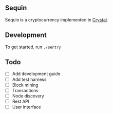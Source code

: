 ## Sequin

Sequin is a cryptocurrency implemented in [Crystal][crystal].

## Development

To get started, run `./sentry`

## Todo

- [ ] Add development guide
- [ ] Add test harness
- [ ] Block mining
- [ ] Transactions
- [ ] Node discovery
- [ ] Rest API
- [ ] User interface

[crystal]:https://crystal-lang.org/
